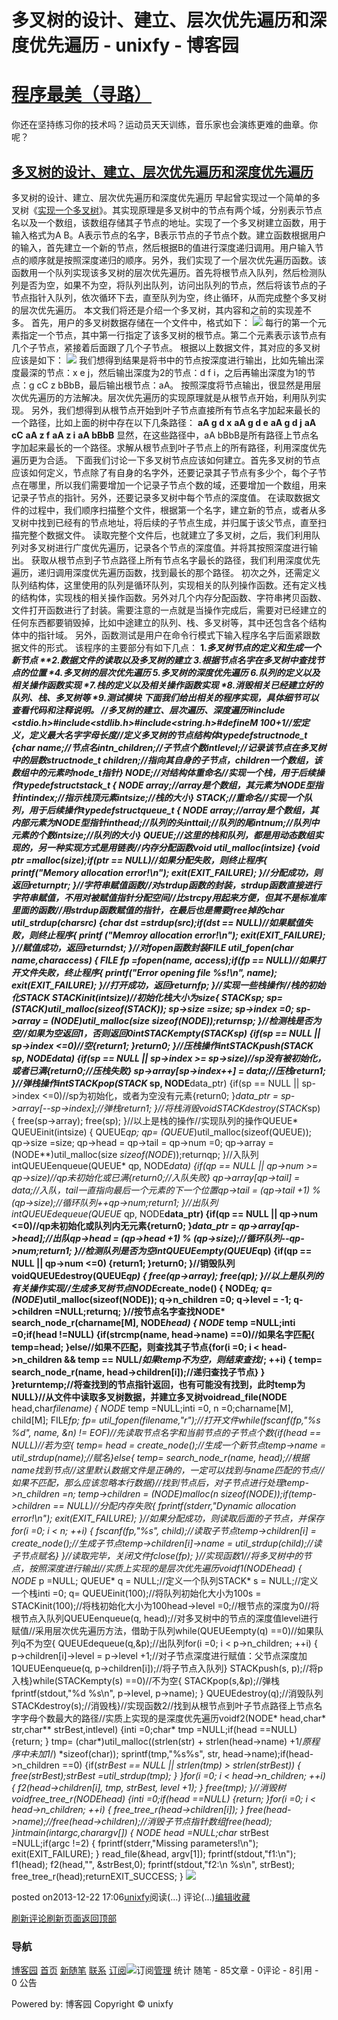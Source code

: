
# 多叉树的设计、建立、层次优先遍历和深度优先遍历 - unixfy - 博客园
# [程序最美（寻路）](https://www.cnblogs.com/unixfy/)
你还在坚持练习你的技术吗？运动员天天训练，音乐家也会演练更难的曲章。你呢？
## [多叉树的设计、建立、层次优先遍历和深度优先遍历](https://www.cnblogs.com/unixfy/p/3486179.html)
多叉树的设计、建立、层次优先遍历和深度优先遍历
早起曾实现过一个简单的多叉树《[实现一个多叉树](http://www.cppblog.com/unixfy/archive/2011/07/26/151878.html)》。其实现原理是多叉树中的节点有两个域，分别表示节点名以及一个数组，该数组存储其子节点的地址。实现了一个多叉树建立函数，用于输入格式为A B。A表示节点的名字，B表示节点的子节点个数。建立函数根据用户的输入，首先建立一个新的节点，然后根据B的值进行深度递归调用。用户输入节点的顺序就是按照深度递归的顺序。另外，我们实现了一个层次优先遍历函数。该函数用一个队列实现该多叉树的层次优先遍历。首先将根节点入队列，然后检测队列是否为空，如果不为空，将队列出队列，访问出队列的节点，然后将该节点的子节点指针入队列，依次循环下去，直至队列为空，终止循环，从而完成整个多叉树的层次优先遍历。
本文我们将还是介绍一个多叉树，其内容和之前的实现差不多。
首先，用户的多叉树数据存储在一个文件中，格式如下：
![](https://images0.cnblogs.com/blog/463570/201312/22170127-13b6112af77a4d8a91fa654d5ab19d2b.jpg)
每行的第一个元素指定一个节点，其中第一行指定了该多叉树的根节点。第二个元素表示该节点有几个子节点，紧接着后面跟了几个子节点。
根据以上数据文件，其对应的多叉树应该是如下：
![](https://images0.cnblogs.com/blog/463570/201312/22170219-c5e35fd772fa4bf5838086a83dc9b447.jpg)
我们想得到结果是将书中的节点按深度进行输出，比如先输出深度最深的节点：x e j，然后输出深度为2的节点：d f i，之后再输出深度为1的节点：g cC z bBbB，最后输出根节点：aA。
按照深度将节点输出，很显然是用层次优先遍历的方法解决。层次优先遍历的实现原理就是从根节点开始，利用队列实现。
另外，我们想得到从根节点开始到叶子节点直接所有节点名字加起来最长的一个路径，比如上面的树中存在以下几条路径：
**aA g d x**
**aA g d e**
**aA g d j**
**aA cC**
**aA z f**
**aA z i**
**aA bBbB**
显然，在这些路径中，aA bBbB是所有路径上节点名字加起来最长的一个路径。求解从根节点到叶子节点上的所有路径，利用深度优先遍历更为合适。
下面我们讨论一下多叉树节点应该如何建立。首先多叉树的节点应该如何定义，节点除了有自身的名字外，还要记录其子节点有多少个，每个子节点在哪里，所以我们需要增加一个记录子节点个数的域，还要增加一个数组，用来记录子节点的指针。另外，还要记录多叉树中每个节点的深度值。
在读取数据文件的过程中，我们顺序扫描整个文件，根据第一个名字，建立新的节点，或者从多叉树中找到已经有的节点地址，将后续的子节点生成，并归属于该父节点，直至扫描完整个数据文件。
读取完整个文件后，也就建立了多叉树，之后，我们利用队列对多叉树进行广度优先遍历，记录各个节点的深度值。并将其按照深度进行输出。
获取从根节点到子节点路径上所有节点名字最长的路径，我们利用深度优先遍历，递归调用深度优先遍历函数，找到最长的那个路径。
初次之外，还需定义队列结构体，这里使用的队列是循环队列，实现相关的队列操作函数。还有定义栈的结构体，实现栈的相关操作函数。另外对几个内存分配函数、字符串拷贝函数、文件打开函数进行了封装。需要注意的一点就是当操作完成后，需要对已经建立的任何东西都要销毁掉，比如中途建立的队列、栈、多叉树等，其中还包含各个结构体中的指针域。
另外，函数测试是用户在命令行模式下输入程序名字后面紧跟数据文件的形式。
该程序的主要部分有如下几点：
**1.****多叉树节点的定义和生成一个新节点**
**2.****数据文件的读取以及多叉树的建立**
**3.****根据节点名字在多叉树中查找节点的位置**
**4.****多叉树的层次优先遍历**
**5.****多叉树的深度优先遍历**
**6.****队列的定义以及相关操作函数实现**
**7.****栈的定义以及相关操作函数实现**
**8.****消毁相关已经建立好的队列、栈、多叉树等**
**9.****测试模块**
下面我们给出相关的程序实现，具体细节可以查看代码和注释说明。
//多叉树的建立、层次遍历、深度遍历\#include <stdio.h>\#include<stdlib.h>\#include<string.h>\#defineM 100+1//宏定义，定义最大名字字母长度//定义多叉树的节点结构体typedefstructnode_t
{char* name;//节点名intn_children;//子节点个数intlevel;//记录该节点在多叉树中的层数structnode_t** children;//指向其自身的子节点，children一个数组，该数组中的元素时node_t*指针} NODE;//对结构体重命名//实现一个栈，用于后续操作typedefstructstack_t
{
    NODE** array;//array是个数组，其元素为NODE*型指针intindex;//指示栈顶元素intsize;//栈的大小} STACK;//重命名//实现一个队列，用于后续操作typedefstructqueue_t
{
    NODE** array;//array是个数组，其内部元素为NODE*型指针inthead;//队列的头inttail;//队列的尾intnum;//队列中元素的个数intsize;//队列的大小} QUEUE;//这里的栈和队列，都是用动态数组实现的，另一种实现方式是用链表//内存分配函数void* util_malloc(intsize)
{void* ptr =malloc(size);if(ptr == NULL)//如果分配失败，则终止程序{
        printf("Memory allocation error!\n");
        exit(EXIT_FAILURE);
    }//分配成功，则返回returnptr;
}//字符串赋值函数//对strdup函数的封装，strdup函数直接进行字符串赋值，不用对被赋值指针分配空间//比strcpy用起来方便，但其不是标准库里面的函数//用strdup函数赋值的指针，在最后也是需要free掉的char* util_strdup(char*src)
{char* dst =strdup(src);if(dst == NULL)//如果赋值失败，则终止程序{
        printf ("Memroy allocation error!\n");
        exit(EXIT_FAILURE);
    }//赋值成功，返回returndst;
}//对fopen函数封装FILE* util_fopen(char* name,char*access)
{
    FILE* fp =fopen(name, access);if(fp == NULL)//如果打开文件失败，终止程序{
        printf("Error opening file %s!\n", name);
        exit(EXIT_FAILURE);
    }//打开成功，返回returnfp;
}//实现一些栈操作//栈的初始化STACK* STACKinit(intsize)//初始化栈大小为size{
    STACK*sp;
    sp= (STACK*)util_malloc(sizeof(STACK));
    sp->size  =size;
    sp->index =0;
    sp->array = (NODE**)util_malloc(size *sizeof(NODE*));returnsp;
}//检测栈是否为空//如果为空返回1，否则返回0intSTACKempty(STACK*sp)
{if(sp == NULL || sp->index <=0)//空{return1;
    }return0;
}//压栈操作intSTACKpush(STACK* sp, NODE*data)
{if(sp == NULL || sp->index >= sp->size)//sp没有被初始化，或者已满{return0;//压栈失败}
    sp->array[sp->index++] = data;//压栈return1;
}//弹栈操作intSTACKpop(STACK* sp, NODE**data_ptr)
{if(sp == NULL || sp->index <=0)//sp为初始化，或者为空没有元素{return0;
    }*data_ptr = sp->array[--sp->index];//弹栈return1;
}//将栈消毁voidSTACKdestroy(STACK*sp)
{
    free(sp->array);
    free(sp);
}//以上是栈的操作//实现队列的操作QUEUE* QUEUEinit(intsize)
{
    QUEUE*qp;
    qp= (QUEUE*)util_malloc(sizeof(QUEUE));
    qp->size  =size;
    qp->head  = qp->tail = qp->num =0;
    qp->array = (NODE**)util_malloc(size *sizeof(NODE*));returnqp;
}//入队列intQUEUEenqueue(QUEUE* qp, NODE*data)
{if(qp == NULL || qp->num >= qp->size)//qp未初始化或已满{return0;//入队失败}
    qp->array[qp->tail] = data;//入队，tail一直指向最后一个元素的下一个位置qp->tail = (qp->tail +1) % (qp->size);//循环队列++qp->num;return1;
}//出队列intQUEUEdequeue(QUEUE* qp, NODE**data_ptr)
{if(qp == NULL || qp->num <=0)//qp未初始化或队列内无元素{return0;
    }*data_ptr = qp->array[qp->head];//出队qp->head = (qp->head +1) % (qp->size);//循环队列--qp->num;return1;
}//检测队列是否为空intQUEUEempty(QUEUE*qp)
{if(qp == NULL || qp->num <=0)
    {return1;
    }return0;
}//销毁队列voidQUEUEdestroy(QUEUE*qp)
{
    free(qp->array);
    free(qp);
}//以上是队列的有关操作实现//生成多叉树节点NODE*create_node()
{
    NODE*q;
    q= (NODE*)util_malloc(sizeof(NODE));
    q->n_children =0;
    q->level      = -1;
    q->children   =NULL;returnq;
}//按节点名字查找NODE* search_node_r(charname[M], NODE*head)
{
    NODE* temp =NULL;inti =0;if(head !=NULL)
    {if(strcmp(name, head->name) ==0)//如果名字匹配{
            temp=head;
        }else//如果不匹配，则查找其子节点{for(i =0; i < head->n_children && temp == NULL/*如果temp不为空，则结束查找*/; ++i)
            {
                temp= search_node_r(name, head->children[i]);//递归查找子节点}
        }
    }returntemp;//将查找到的节点指针返回，也有可能没有找到，此时temp为NULL}//从文件中读取多叉树数据，并建立多叉树voidread_file(NODE** head,char*filename)
{
    NODE* temp =NULL;inti =0, n =0;charname[M], child[M];
    FILE*fp;
    fp= util_fopen(filename,"r");//打开文件while(fscanf(fp,"%s %d", name, &n) != EOF)//先读取节点名字和当前节点的子节点个数{if(*head == NULL)//若为空{
            temp= *head = create_node();//生成一个新节点temp->name = util_strdup(name);//赋名}else{
            temp= search_node_r(name, *head);//根据name找到节点//这里默认数据文件是正确的，一定可以找到与name匹配的节点//如果不匹配，那么应该忽略本行数据}//找到节点后，对子节点进行处理temp->n_children =n;
        temp->children   = (NODE**)malloc(n *sizeof(NODE*));if(temp->children == NULL)//分配内存失败{
            fprintf(stderr,"Dynamic allocation error!\n");
            exit(EXIT_FAILURE);
        }//如果分配成功，则读取后面的子节点，并保存for(i =0; i < n; ++i)
        {
            fscanf(fp,"%s", child);//读取子节点temp->children[i] = create_node();//生成子节点temp->children[i]->name = util_strdup(child);//读子节点赋名}
    }//读取完毕，关闭文件fclose(fp);
}//实现函数1//将多叉树中的节点，按照深度进行输出//实质上实现的是层次优先遍历voidf1(NODE*head)
{
    NODE* p =NULL;
    QUEUE* q = NULL;//定义一个队列STACK* s = NULL;//定义一个栈inti =0;
    q= QUEUEinit(100);//将队列初始化大小为100s = STACKinit(100);//将栈初始化大小为100head->level =0;//根节点的深度为0//将根节点入队列QUEUEenqueue(q, head);//对多叉树中的节点的深度值level进行赋值//采用层次优先遍历方法，借助于队列while(QUEUEempty(q) ==0)//如果队列q不为空{
        QUEUEdequeue(q,&p);//出队列for(i =0; i < p->n_children; ++i)
        {
            p->children[i]->level = p->level +1;//对子节点深度进行赋值：父节点深度加1QUEUEenqueue(q, p->children[i]);//将子节点入队列}
        STACKpush(s, p);//将p入栈}while(STACKempty(s) ==0)//不为空{
        STACKpop(s,&p);//弹栈fprintf(stdout,"%d %s\n", p->level, p->name);
    }
    QUEUEdestroy(q);//消毁队列STACKdestroy(s);//消毁栈}//实现函数2//找到从根节点到叶子节点路径上节点名字字母个数最大的路径//实质上实现的是深度优先遍历voidf2(NODE* head,char* str,char** strBest,intlevel)
{inti   =0;char* tmp =NULL;if(head ==NULL)
    {return;
    }
    tmp= (char*)util_malloc((strlen(str) + strlen(head->name) +1/*原程序中未加1*/) *sizeof(char));
    sprintf(tmp,"%s%s", str, head->name);if(head->n_children ==0)
    {if(*strBest == NULL || strlen(tmp) > strlen(*strBest))
        {
            free(*strBest);*strBest =util_strdup(tmp);
        }
    }for(i =0; i < head->n_children; ++i)
    {
        f2(head->children[i], tmp, strBest, level +1);
    }
    free(tmp);
}//消毁树voidfree_tree_r(NODE*head)
{inti =0;if(head ==NULL)
    {return;
    }for(i =0; i < head->n_children; ++i)
    {
        free_tree_r(head->children[i]);
    }
    free(head->name);//free(head->children);//消毁子节点指针数组free(head);
}intmain(intargc,char*argv[])
{
    NODE* head =NULL;char* strBest =NULL;if(argc !=2)
    {
        fprintf(stderr,"Missing parameters!\n");
        exit(EXIT_FAILURE);
    }
    read_file(&head, argv[1]);
    fprintf(stdout,"f1:\n");
    f1(head);
    f2(head,"", &strBest,0);
    fprintf(stdout,"f2:\n   %s\n", strBest);
    free_tree_r(head);returnEXIT_SUCCESS;
}
![](https://images0.cnblogs.com/blog/463570/201312/22170440-ba744c50f7a746028d638ca144c6c255.jpg)




posted on2013-12-22 17:06[unixfy](https://www.cnblogs.com/unixfy/)阅读(...) 评论(...)[编辑](https://i.cnblogs.com/EditPosts.aspx?postid=3486179)[收藏](#)


[刷新评论](javascript:void(0);)[刷新页面](#)[返回顶部](#top)







### 导航
[博客园](https://www.cnblogs.com/)
[首页](https://www.cnblogs.com/unixfy/)
[新随笔](https://i.cnblogs.com/EditPosts.aspx?opt=1)
[联系](https://msg.cnblogs.com/send/unixfy)
[订阅](https://www.cnblogs.com/unixfy/rss)![订阅](//www.cnblogs.com/images/xml.gif)[管理](https://i.cnblogs.com/)
统计
随笔 - 85文章 - 0评论 - 8引用 - 0
公告

Powered by:
博客园
Copyright © unixfy
